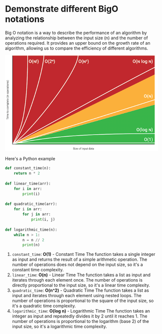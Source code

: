 # Demonstrate different BigO notations

Big O notation is a way to describe the performance of an algorithm by analyzing the relationship between the input size (n) and the number of operations required. It provides an upper bound on the growth rate of an algorithm, allowing us to compare the efficiency of different algorithms.

![BigO](BigO.png)


Here's a Python example

```python
def constant_time(n):
    return n * 2

def linear_time(arr):
    for i in arr:
        print(i)

def quadratic_time(arr):
    for i in arr:
        for j in arr:
            print(i, j)

def logarithmic_time(n):
    while n > 1:
        n = n // 2
        print(n)
```

1. `constant_time`: **O(1)** - Constant Time
The function takes a single integer as input and returns the result of a simple arithmetic operation. The number of operations does not depend on the input size, so it's a constant time complexity.
2. `linear_time`: **O(n)** - Linear Time
The function takes a list as input and iterates through each element once. The number of operations is directly proportional to the input size, so it's a linear time complexity.
3. `quadratic_time`: **O(n^2)** - Quadratic Time
The function takes a list as input and iterates through each element using nested loops. The number of operations is proportional to the square of the input size, so it's a quadratic time complexity.
4. `logarithmic_time`: **O(log n)** - Logarithmic Time
The function takes an integer as input and repeatedly divides it by 2 until it reaches 1. The number of operations is proportional to the logarithm (base 2) of the input size, so it's a logarithmic time complexity.


